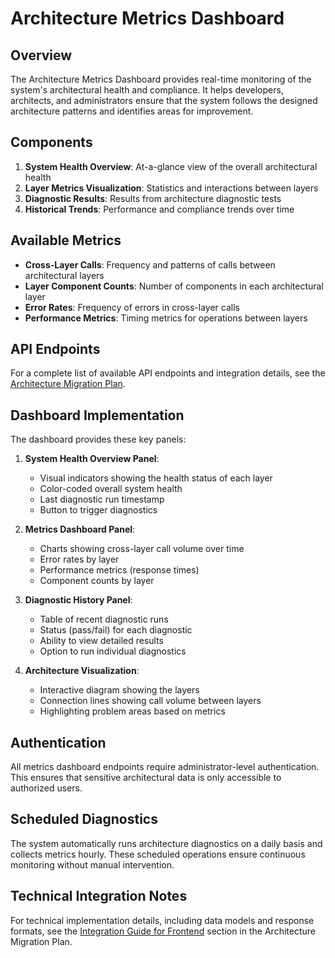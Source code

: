 # Architecture Metrics Dashboard

## Overview

The Architecture Metrics Dashboard provides real-time monitoring of the system's architectural health and compliance. It helps developers, architects, and administrators ensure that the system follows the designed architecture patterns and identifies areas for improvement.

## Components

1. **System Health Overview**: At-a-glance view of the overall architectural health
2. **Layer Metrics Visualization**: Statistics and interactions between layers
3. **Diagnostic Results**: Results from architecture diagnostic tests
4. **Historical Trends**: Performance and compliance trends over time

## Available Metrics

- **Cross-Layer Calls**: Frequency and patterns of calls between architectural layers
- **Layer Component Counts**: Number of components in each architectural layer
- **Error Rates**: Frequency of errors in cross-layer calls
- **Performance Metrics**: Timing metrics for operations between layers

## API Endpoints

For a complete list of available API endpoints and integration details, see the [Architecture Migration Plan](architecture-migration-plan.md#integration-guide-for-frontend).

## Dashboard Implementation

The dashboard provides these key panels:

1. **System Health Overview Panel**:
   - Visual indicators showing the health status of each layer
   - Color-coded overall system health
   - Last diagnostic run timestamp
   - Button to trigger diagnostics

2. **Metrics Dashboard Panel**:
   - Charts showing cross-layer call volume over time
   - Error rates by layer
   - Performance metrics (response times)
   - Component counts by layer

3. **Diagnostic History Panel**:
   - Table of recent diagnostic runs
   - Status (pass/fail) for each diagnostic
   - Ability to view detailed results
   - Option to run individual diagnostics

4. **Architecture Visualization**:
   - Interactive diagram showing the layers
   - Connection lines showing call volume between layers
   - Highlighting problem areas based on metrics

## Authentication

All metrics dashboard endpoints require administrator-level authentication. This ensures that sensitive architectural data is only accessible to authorized users.

## Scheduled Diagnostics

The system automatically runs architecture diagnostics on a daily basis and collects metrics hourly. These scheduled operations ensure continuous monitoring without manual intervention.

## Technical Integration Notes

For technical implementation details, including data models and response formats, see the [Integration Guide for Frontend](architecture-migration-plan.md#integration-guide-for-frontend) section in the Architecture Migration Plan.